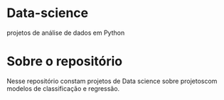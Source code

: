 # Data-science
projetos de análise de dados em Python

# Sobre o repositório

Nesse repositório constam projetos de Data science sobre projetoscom modelos de classificação e regressão.
